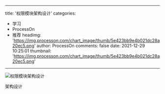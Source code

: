
---
title: '权限模块架构设计'
categories: 
 - 学习
 - ProcessOn
 - 推荐
headimg: 'https://img.processon.com/chart_image/thumb/5e423bb9e4b021dc28a20ec5.png'
author: ProcessOn
comments: false
date: 2021-12-29 10:25:01
thumbnail: 'https://img.processon.com/chart_image/thumb/5e423bb9e4b021dc28a20ec5.png'
---

<div>   
<img class="thumb" alt="权限模块架构设计" src="https://img.processon.com/chart_image/thumb/5e423bb9e4b021dc28a20ec5.png" referrerpolicy="no-referrer">
<p>架构设计</p>  
</div>
            